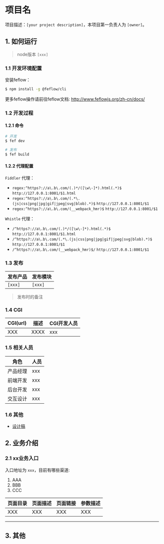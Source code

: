 # 项目名

项目描述：`[your project description]`，本项目第一负责人为 `[owner]`。


## 1. 如何运行

> node版本 `[xxx]`

### 1.1 开发环境配置

安装feflow：

```sh
$ npm install -g @feflow/cli
```

更多feflow操作请前往feflow文档: http://www.feflowjs.org/zh-cn/docs/

### 1.2 开发过程

#### 1.2.1 命令

```sh
# 开发
$ fef dev

# 发布
$ fef build
```

#### 1.2.2 代理配置

`Fiddler` 代理：

- `regex:^https?://a\.b\.com/(.)*/([\w\-]*).html(.*)$` `http://127.0.0.1:8001/$1.html`
- `regex:^https?://a\.b\.com/(.*\.(js|css|png|jpg|gif|jpeg|svg|blob).*)$` `http://127.0.0.1:8001/$1`
- `regex:^https?://a\.b\.com/(__webpack_hmr)$` `http://127.0.0.1:8001/$1`

`Whistle` 代理：

- `/^https?://a\.b\.com/(.)*/([\w\-]*).html(.*)$` `http://127.0.0.1:8001/$1.html`
- `/^https?://a\.b\.com/(.*\.(js|css|png|jpg|gif|jpeg|svg|blob).*)$` `http://127.0.0.1:8001/$1`
- `/^https?://a\.b\.com/(__webpack_hmr)$/` `http://127.0.0.1:8001/$1`

### 1.3 发布

| 发布产品 | 发布模块 |
| -------- | -------- |
| `[xxx]`  | `[xxx]`  |

> 发布时的备注

### 1.4 CGI

| CGI(url) | 描述 | CGI开发人员 |
| -------- | ---- | ----------- |
| XXX      | XXXX | xxx         |



### 1.5 相关人员

| 角色     | 人员 |
| -------- | ---- |
| 产品经理 | xxx  |
| 前端开发 | xxx  |
| 后台开发 | xxx  |
| 交互设计 | xxx  |


### 1.6 其他

- [设计稿](xxx)


## 2. 业务介绍

### 2.1 xx业务入口

入口地址为 `xxx`，目前有哪些渠道:

1. AAA
2. BBB
3. CCC

| 页面目录 | 页面描述 | 页面链接 | 参数描述 |
| -------- | -------- | -------- | -------- |
| XXX      | XXX      | XXX      | XXX      |


- - -

## 3. 其他
